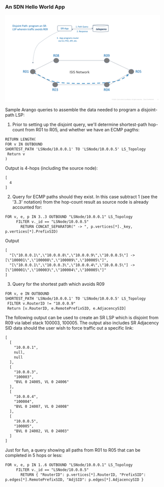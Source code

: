 ###  An SDN Hello World App

![example topology](diagrams/example-topology.png)

Sample Arango queries to assemble the data needed to program a disjoint-path LSP:

1. Prior to setting up the disjoint query, we'll determine shortest-path hop-count from R01 to R05, and whether we have an ECMP pagths:
```
RETURN LENGTH(
FOR v IN OUTBOUND 
SHORTEST_PATH 'LSNode/10.0.0.1' TO 'LSNode/10.0.0.5' LS_Topology
 Return v
)
```
Output is 4-hops (including the source node):
```
[
  4
]
```
2. Query for ECMP paths should they exist.  In this case subtract 1 (see the '3..3' notation) from the hop-count result as source node is already accounted for:
```
FOR v, e, p IN 3..3 OUTBOUND "LSNode/10.0.0.1" LS_Topology
     FILTER v._id == "LSNode/10.0.0.5"
       RETURN CONCAT_SEPARATOR(" -> ", p.vertices[*]._key, p.vertices[*].PrefixSID)
```
Output
```
[
  "[\"10.0.0.1\",\"10.0.0.8\",\"10.0.0.9\",\"10.0.0.5\"] -> [\"100001\",\"100008\",\"100009\",\"100005\"]",
  "[\"10.0.0.1\",\"10.0.0.3\",\"10.0.0.4\",\"10.0.0.5\"] -> [\"100001\",\"100003\",\"100004\",\"100005\"]"
]
```
3. Query for the shortest path which avoids R09
```
FOR v, e IN OUTBOUND 
SHORTEST_PATH 'LSNode/10.0.0.1' TO 'LSNode/10.0.0.5' LS_Topology
 FILTER v.RouterID != "10.0.0.9"
 Return [v.RouterID, e.RemotePrefixSID, e.AdjacencySID]
```
The following output can be used to create an SR LSP which is disjoint from R09 via label stack 100003, 100005.  The output also includes SR Adjacency SID data should the user wish to force traffic out a specific link:
```
[
  [
    "10.0.0.1",
    null,
    null
  ],
  [
    "10.0.0.3",
    "100003",
    "BVL 0 24005, VL 0 24006"
  ],
  [
    "10.0.0.4",
    "100004",
    "BVL 0 24007, VL 0 24008"
  ],
  [
    "10.0.0.5",
    "100005",
    "BVL 0 24002, VL 0 24003"
  ]
]
```

Just for fun, a query showing all paths from R01 to R05 that can be completed in 5 hops or less:
```
FOR v, e, p IN 1..6 OUTBOUND "LSNode/10.0.0.1" LS_Topology
     FILTER v._id == "LSNode/10.0.0.5"
       RETURN { "RouterID": p.vertices[*].RouterID, "PrefixSID": p.edges[*].RemotePrefixSID, "AdjSID": p.edges[*].AdjacencySID }
```



